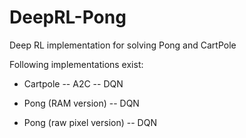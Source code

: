 # DeepRL-Pong
Deep RL implementation for solving Pong and CartPole


Following implementations exist:

- Cartpole
-- A2C
-- DQN

- Pong (RAM version)
-- DQN

- Pong (raw pixel version)
-- DQN
